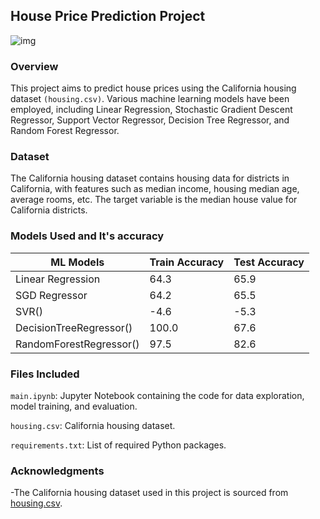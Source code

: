 ## House Price Prediction Project
![img](https://ml-ops.org/img/ml-engineering.jpg)
                                                                          
### Overview

This project aims to predict house prices using the California housing dataset `(housing.csv)`. Various machine learning models have been employed, including Linear Regression, Stochastic Gradient Descent Regressor, Support Vector Regressor, Decision Tree Regressor, and Random Forest Regressor.

### Dataset

The California housing dataset contains housing data for districts in California, with features such as median income, housing median age, average rooms, etc. The target variable is the median house value for California districts.

### Models Used and It's accuracy

|ML Models|Train Accuracy|Test Accuracy|
|---|---|---|
|Linear Regression|64.3|65.9|
|SGD Regressor|64.2|65.5|
|SVR()|-4.6|-5.3|
|DecisionTreeRegressor()| 100.0|67.6|
|RandomForestRegressor()|97.5|82.6|

### Files Included

`main.ipynb`: Jupyter Notebook containing the code for data exploration, model training, and evaluation.

`housing.csv`: California housing dataset.

`requirements.txt`: List of required Python packages.

### Acknowledgments
-The California housing dataset used in this project is sourced from [housing.csv](https://www.kaggle.com/datasets/camnugent/california-housing-prices).


